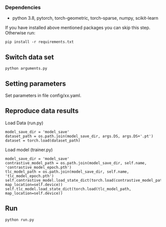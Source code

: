 

### Dependencies

- python 3.8, pytorch, torch-geometric, torch-sparse, numpy, scikit-learn

If you have installed above mentioned packages you can skip this step. Otherwise run:

    pip install -r requirements.txt

## Switch data set

    python arguments.py 

## Setting parameters

Set parameters in file config/xx.yaml. 

## Reproduce data results

Load Data (run.py)

    model_save_dir = 'model_save'
    dataset_path = os.path.join(model_save_dir, args.DS, args.DS+'.pt')
    dataset = torch.load(dataset_path)

Load model (trainer.py)

    model_save_dir = 'model_save'
    contrastive_model_path = os.path.join(model_save_dir, self.name, 'contrastive_model_epoch.pth')
    tlc_model_path = os.path.join(model_save_dir, self.name, 'tlc_model_epoch.pth')
    self.contrastive_model.load_state_dict(torch.load(contrastive_model_path, map_location=self.device))
    self.tlc_model.load_state_dict(torch.load(tlc_model_path, map_location=self.device))

## Run

    python run.py 





